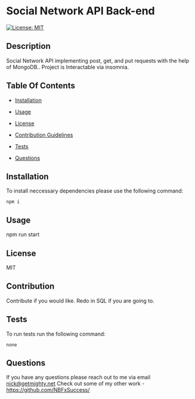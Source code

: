 # Social Network API Back-end

[![License: MIT](https://img.shields.io/badge/License-MIT-yellow.svg)](https://opensource.org/licenses/MIT)


## Description
    
Social Network API implementing post, get, and put requests with the help of MongoDB.. Project is Interactable via insomnia.
    
## Table Of Contents

* [Installation](#installation)

* [Usage](#usage)

* [License](#license)

* [Contribution Guidelines](#contribution)

* [Tests](#tests)

* [Questions](#questions)


## Installation
To install neccessary dependencies please use the following command:

```
npm i
```


## Usage
npm run start


## License
MIT

## Contribution
Contribute if you would like. Redo in SQL if you are going to.


## Tests
To run tests run the following command:

```
none
```


## Questions
If you have any questions please reach out to me via email nick@getmighty.net 
Check out some of my other work - https://github.com/NBFxSuccess/